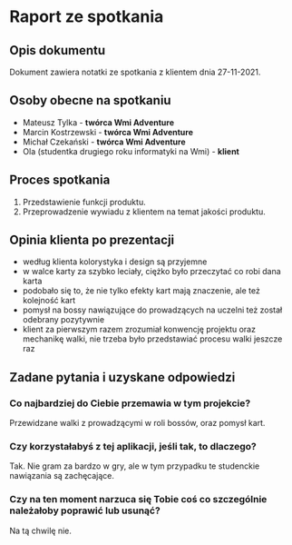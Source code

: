 # Raport ze spotkania

## Opis dokumentu
 Dokument zawiera notatki ze spotkania z klientem dnia 27-11-2021.

## Osoby obecne na spotkaniu

- Mateusz Tylka - **twórca Wmi Adventure**
- Marcin Kostrzewski - **twórca Wmi Adventure**
- Michał Czekański - **twórca Wmi Adventure**
- Ola (studentka drugiego roku informatyki na Wmi) - **klient**

## Proces spotkania
1. Przedstawienie funkcji produktu.
2. Przeprowadzenie wywiadu z klientem na temat jakości produktu.

## Opinia klienta po prezentacji

- według klienta kolorystyka i design są przyjemne 
- w walce karty za szybko leciały, ciężko było przeczytać co robi dana karta
- podobało się to, że nie tylko efekty kart mają znaczenie, ale też kolejność kart
- pomysł na bossy nawiązujące do prowadzących na uczelni też został odebrany pozytywnie
- klient za pierwszym razem zrozumiał konwencję projektu oraz mechanikę walki, nie trzeba było przedstawiać procesu walki jeszcze raz

## Zadane pytania i uzyskane odpowiedzi

### Co najbardziej do Ciebie przemawia w tym projekcie?

Przewidzane walki z prowadzącymi w roli bossów, oraz pomysł kart.

### Czy korzystałabyś z tej aplikacji, jeśli tak, to dlaczego?

Tak. Nie gram za bardzo w gry, ale w tym przypadku te studenckie nawiązania są zachęcające.

### Czy na ten moment narzuca się Tobie coś co szczególnie należałoby poprawić lub usunąć?

Na tą chwilę nie.
